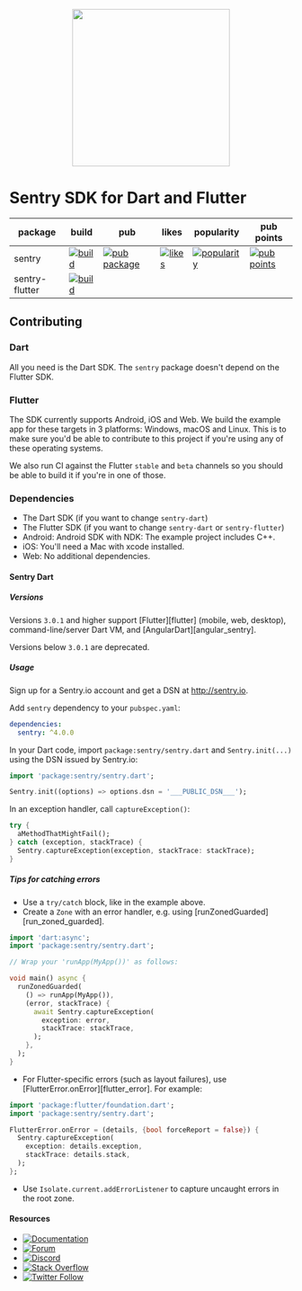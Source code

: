 <p align="center">
  <a href="https://sentry.io" target="_blank" align="center">
    <img src="https://sentry-brand.storage.googleapis.com/sentry-logo-black.png" width="280">
  </a>
  <br />
</p>

Sentry SDK for Dart and Flutter
===========

| package | build | pub | likes | popularity | pub points |
| ------- | ------- | ------- | ------- | ------- | ------- |
| sentry | [![build](https://github.com/getsentry/sentry-dart/workflows/sentry-dart/badge.svg?branch=main)](https://github.com/getsentry/sentry-dart/actions?query=workflow%3Asentry-dart) | [![pub package](https://img.shields.io/pub/v/sentry.svg)](https://pub.dev/packages/sentry) | [![likes](https://badges.bar/sentry/likes)](https://pub.dev/packages/sentry/score) | [![popularity](https://badges.bar/sentry/popularity)](https://pub.dev/packages/sentry/score) | [![pub points](https://badges.bar/sentry/pub%20points)](https://pub.dev/packages/sentry/score)  
| sentry-flutter | [![build](https://github.com/getsentry/sentry-dart/workflows/sentry-flutter/badge.svg?branch=main)](https://github.com/getsentry/sentry-dart/actions?query=workflow%3Asentry-flutter) | | | |

## Contributing

### Dart

All you need is the Dart SDK. The `sentry` package doesn't depend on the Flutter SDK.

### Flutter

The SDK currently supports Android, iOS and Web. We build the example app for these targets in 3 platforms: Windows, macOS and Linux.
This is to make sure you'd be able to contribute to this project if you're using any of these operating systems.

We also run CI against the Flutter `stable` and `beta` channels so you should be able to build it if you're in one of those.

### Dependencies

* The Dart SDK (if you want to change `sentry-dart`)
* The Flutter SDK (if you want to change `sentry-dart` or `sentry-flutter`)
* Android: Android SDK with NDK: The example project includes C++.
* iOS: You'll need a Mac with xcode installed.
* Web: No additional dependencies.

#### Sentry Dart


##### Versions

Versions `3.0.1` and higher support [Flutter][flutter] (mobile, web, desktop),
command-line/server Dart VM, and [AngularDart][angular_sentry].

Versions below `3.0.1` are deprecated.

##### Usage

Sign up for a Sentry.io account and get a DSN at http://sentry.io.

Add `sentry` dependency to your `pubspec.yaml`:

```yaml
dependencies:
  sentry: ^4.0.0
```

In your Dart code, import `package:sentry/sentry.dart` and `Sentry.init(...)` using the DSN issued by Sentry.io:

```dart
import 'package:sentry/sentry.dart';

Sentry.init((options) => options.dsn = '___PUBLIC_DSN___');
```

In an exception handler, call `captureException()`:

```dart
try {
  aMethodThatMightFail();
} catch (exception, stackTrace) {
  Sentry.captureException(exception, stackTrace: stackTrace);
}
```

##### Tips for catching errors

- Use a `try/catch` block, like in the example above.
- Create a `Zone` with an error handler, e.g. using [runZonedGuarded][run_zoned_guarded].

```dart
import 'dart:async';
import 'package:sentry/sentry.dart';

// Wrap your 'runApp(MyApp())' as follows:

void main() async {
  runZonedGuarded(
    () => runApp(MyApp()),
    (error, stackTrace) {
      await Sentry.captureException(
        exception: error,
        stackTrace: stackTrace,
      );
    },
  );
}
```

- For Flutter-specific errors (such as layout failures), use [FlutterError.onError][flutter_error]. For example:

```dart
import 'package:flutter/foundation.dart';
import 'package:sentry/sentry.dart';

FlutterError.onError = (details, {bool forceReport = false}) {
  Sentry.captureException(
    exception: details.exception,
    stackTrace: details.stack,
  );
};
```
  
- Use `Isolate.current.addErrorListener` to capture uncaught errors
  in the root zone.

#### Resources

* [![Documentation](https://img.shields.io/badge/documentation-sentry.io-green.svg)](https://docs.sentry.io/platforms/flutter/)
* [![Forum](https://img.shields.io/badge/forum-sentry-green.svg)](https://forum.sentry.io/c/sdks)
* [![Discord](https://img.shields.io/discord/621778831602221064)](https://discord.gg/Ww9hbqr)
* [![Stack Overflow](https://img.shields.io/badge/stack%20overflow-sentry-green.svg)](https://stackoverflow.com/questions/tagged/sentry)
* [![Twitter Follow](https://img.shields.io/twitter/follow/getsentry?label=getsentry&style=social)](https://twitter.com/intent/follow?screen_name=getsentry)
